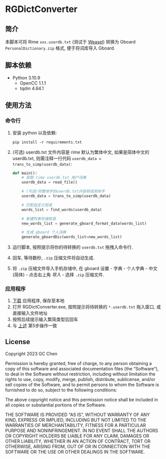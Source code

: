 # RGDictConverter

## 简介

本脚本可将 Rime `xxx.userdb.txt` (测试于 [Weasel](https://github.com/rime/weasel)) 转换为 Gboard `PersonalDictionary.zip` 格式, 便于将词库导入 Gboard.

## 脚本依赖

- Python 3.10.9
  - OpenCC 1.1.1
  - tqdm 4.64.1

## 使用方法

### 命令行

1. 安装 python 以及依赖:

    ```shell
    pip install -r requirements.txt
    ```

2. (可选) userdb.txt 文件内容是 rime 默认为繁体中文, 如果是简体中文的 userdb.txt, 则需注释一行代码 `userdb_data = trans_to_simp(userdb_data)`:

    ```python
    def main():
        # 获取 rime userdb.txt 用户词典
        userdb_data = read_file()

        # (可选)将繁体字的userdb.txt内容转成简体字
        userdb_data = trans_to_simp(userdb_data)

        # 匹配自定义短语
        words_list = find_words(userdb_data)

        # 新建列表存储短语
        new_words_list = generate_gboard_format_data(words_list)

        # 生成 gboard 个人词典
        generate_gboardDic(words_list=new_words_list)
    ```

3. 运行脚本, 按照提示将你的待转换的 `userdb.txt` 拖拽入命令行.

4. 回车, 等待数秒, `.zip` 压缩文件将自动生成.

5. 将 `.zip` 压缩文件导入手机存储中, 在 gboard 设置 - 字典 - 个人字典 - 中文 (简体) - 点击右上角 *导入* - 选择 `.zip` 压缩文件.

### 应用程序

1. [下载](https://github.com/cgcel/RGDictConverter/releases) 应用程序, 保存至本地
2. 打开 RGDictConverter.exe, 按照提示将待转换的 `*.userdb.txt` 拖入窗口, 或直接输入文件地址
3. 按照后续提示输入繁简类型后回车
4. 与 [上述](#命令行) 第5步操作一致


## License

Copyright 2023 GC Chen

Permission is hereby granted, free of charge, to any person obtaining a copy of this software and associated documentation files (the “Software”), to deal in the Software without restriction, including without limitation the rights to use, copy, modify, merge, publish, distribute, sublicense, and/or sell copies of the Software, and to permit persons to whom the Software is furnished to do so, subject to the following conditions:

The above copyright notice and this permission notice shall be included in all copies or substantial portions of the Software.

THE SOFTWARE IS PROVIDED “AS IS”, WITHOUT WARRANTY OF ANY KIND, EXPRESS OR IMPLIED, INCLUDING BUT NOT LIMITED TO THE WARRANTIES OF MERCHANTABILITY, FITNESS FOR A PARTICULAR PURPOSE AND NONINFRINGEMENT. IN NO EVENT SHALL THE AUTHORS OR COPYRIGHT HOLDERS BE LIABLE FOR ANY CLAIM, DAMAGES OR OTHER LIABILITY, WHETHER IN AN ACTION OF CONTRACT, TORT OR OTHERWISE, ARISING FROM, OUT OF OR IN CONNECTION WITH THE SOFTWARE OR THE USE OR OTHER DEALINGS IN THE SOFTWARE.